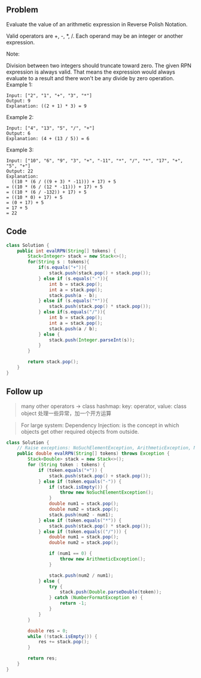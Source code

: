 ## Problem

Evaluate the value of an arithmetic expression in Reverse Polish Notation.

Valid operators are +, -, \*, /. Each operand may be an integer or another expression.

Note:

Division between two integers should truncate toward zero.
The given RPN expression is always valid. That means the expression would always evaluate to a result and there won't be any divide by zero operation.
Example 1:

```
Input: ["2", "1", "+", "3", "*"]
Output: 9
Explanation: ((2 + 1) * 3) = 9
```

Example 2:

```
Input: ["4", "13", "5", "/", "+"]
Output: 6
Explanation: (4 + (13 / 5)) = 6
```

Example 3:

```
Input: ["10", "6", "9", "3", "+", "-11", "*", "/", "*", "17", "+", "5", "+"]
Output: 22
Explanation:
  ((10 * (6 / ((9 + 3) * -11))) + 17) + 5
= ((10 * (6 / (12 * -11))) + 17) + 5
= ((10 * (6 / -132)) + 17) + 5
= ((10 * 0) + 17) + 5
= (0 + 17) + 5
= 17 + 5
= 22
```

## Code

```java
class Solution {
    public int evalRPN(String[] tokens) {
        Stack<Integer> stack = new Stack<>();
        for(String s : tokens){
            if(s.equals("+")){
                stack.push(stack.pop() + stack.pop());
            } else if (s.equals("-")){
                int b = stack.pop();
                int a = stack.pop();
                stack.push(a - b);
            } else if (s.equals("*")){
                stack.push(stack.pop() * stack.pop());
            } else if(s.equals("/")){
                int b = stack.pop();
                int a = stack.pop();
                stack.push(a / b);
            } else {
                stack.push(Integer.parseInt(s));
            }
        }

        return stack.pop();
    }
}
```

## Follow up

> many other operators -> class
> hashmap: key: operator, value: class object
> 处理一些异常，加一个开方运算

> For large system:
> Dependency Injection: is the concept in which objects get other required objects from outside.

```java
class Solution {
    // Raise exceptions: NoSuchElementException, ArithmeticException, NumberFormatException
    public double evalRPN(String[] tokens) throws Exception {
        Stack<Double> stack = new Stack<>();
        for (String token : tokens) {
            if (token.equals("+")) {
                stack.push(stack.pop() + stack.pop());
            } else if (token.equals("-")) {
                if (stack.isEmpty()) {
                    throw new NoSuchElementException();
                }
                double num1 = stack.pop();
                double num2 = stack.pop();
                stack.push(num2 - num1);
            } else if (token.equals("*")) {
                stack.push(stack.pop() * stack.pop());
            } else if (token.equals(("/"))) {
                double num1 = stack.pop();
                double num2 = stack.pop();

                if (num1 == 0) {
                    throw new ArithmeticException();
                }

                stack.push(num2 / num1);
            } else {
                try {
                    stack.push(Double.parseDouble(token));
                } catch (NumberFormatException e) {
                    return -1;
                }
            }
        }

        double res = 0;
        while (!stack.isEmpty()) {
            res += stack.pop();
        }

        return res;
    }
}
```
